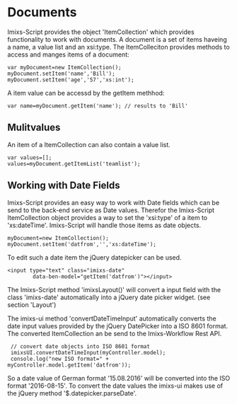 # Documents

Imixs-Script provides the object 'ItemCollection' which provides functionality to work with documents. A document is a set of items haveing a name, a value list and an xsi:type. The ItemColleciton provides methods to access and manges items of a document:


	var myDocument=new ItemCollection();
	myDocument.setItem('name','Bill');
	myDocument.setItem('age','57','xs:int');  


A item value can be accessd by the getItem methhod:

	var name=myDocument.getItem('name'); // results to 'Bill'
	
## Mulitvalues

An item of a ItemCollection can also contain a value list. 

	var values=[];
	values=myDocument.getItemList('teamlist');


## Working with Date Fields

Imixs-Script provides an easy way to work with Date fields which can be send to the back-end service as Date values. 
Therefor the Imixs-Script ItemCollection object provides a way to set the 'xsi:type' of a item to 'xs:dateTime'. Imixs-Script will handle those items as date objects. 

	myDocument=new ItemCollection();
	myDocument.setItem('datfrom','','xs:dateTime');


To edit such a date item the jQuery datepicker can be used. 

	<input type="text" class="imixs-date" 
			data-ben-model="getItem('datfrom')"></input> 
									
The Imixs-Script method 'imixsLayout()' will convert a input field with the class 'imixs-date' automatically into a jQuery date picker widget. (see section 'Layout')

The imixs-ui method 'convertDateTimeInput' automatically converts the date input values provided by the jQuery DatePicker into a ISO 8601 format. The converted ItemCollection an be send to the Imixs-Workflow Rest API.

	 // convert date objects into ISO 8601 format
	 imixsUI.convertDateTimeInput(myController.model);
	 console.log("new ISO format=" + myController.model.getItem('datfrom')); 

So a date value of German format '15.08.2016' will be converted into the ISO format '2016-08-15'. 
To convert the date values the imixs-ui makes use of the jQuery method '$.datepicker.parseDate'.


